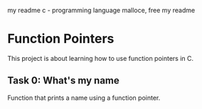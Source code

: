 my readme
c - programming language malloce, free
my readme
# Function Pointers

This project is about learning how to use function pointers in C.

## Task 0: What's my name

Function that prints a name using a function pointer.
